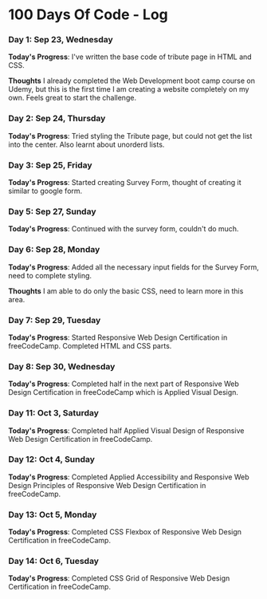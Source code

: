# 100 Days Of Code - Log

### Day 1: Sep 23, Wednesday

**Today's Progress**: I've written the base code of tribute page in HTML and CSS.

**Thoughts** I already completed the Web Development boot camp course on Udemy, but this is the first time I am creating a website completely on my own. Feels great to start the challenge.

### Day 2: Sep 24, Thursday

**Today's Progress**: Tried styling the Tribute page, but could not get the list into the center. Also learnt about unorderd lists.

### Day 3: Sep 25, Friday

**Today's Progress**: Started creating Survey Form, thought of creating it similar to google form.

### Day 5: Sep 27, Sunday

**Today's Progress**: Continued with the survey form, couldn't do much.

### Day 6: Sep 28, Monday

**Today's Progress**: Added all the necessary input fields for the Survey Form, need to complete styling.

**Thoughts** I am able to do only the basic CSS, need to learn more in this area.

### Day 7: Sep 29, Tuesday

**Today's Progress**: Started Responsive Web Design Certification in freeCodeCamp. Completed HTML and CSS parts.

### Day 8: Sep 30, Wednesday

**Today's Progress**: Completed half in the next part of Responsive Web Design Certification in freeCodeCamp which is Applied Visual Design.

### Day 11: Oct 3, Saturday

**Today's Progress**: Completed half Applied Visual Design of Responsive Web Design Certification in freeCodeCamp.

### Day 12: Oct 4, Sunday

**Today's Progress**: Completed Applied Accessibility and Responsive Web Design Principles of Responsive Web Design Certification in freeCodeCamp.

### Day 13: Oct 5, Monday

**Today's Progress**: Completed CSS Flexbox of Responsive Web Design Certification in freeCodeCamp.

### Day 14: Oct 6, Tuesday

**Today's Progress**: Completed CSS Grid of Responsive Web Design Certification in freeCodeCamp.
